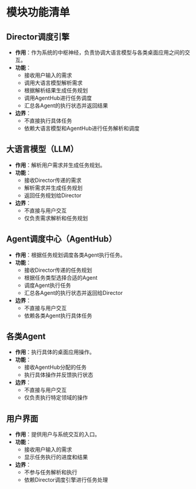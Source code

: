 # 模块功能清单

## Director调度引擎

- **作用**：作为系统的中枢神经，负责协调大语言模型与各类桌面应用之间的交互。
- **功能**：
  - 接收用户输入的需求
  - 调用大语言模型解析需求
  - 根据解析结果生成任务规划
  - 调用AgentHub进行任务调度
  - 汇总各Agent的执行状态并返回结果
- **边界**：
  - 不直接执行具体任务
  - 依赖大语言模型和AgentHub进行任务解析和调度

## 大语言模型（LLM）

- **作用**：解析用户需求并生成任务规划。
- **功能**：
  - 接收Director传递的需求
  - 解析需求并生成任务规划
  - 返回任务规划给Director
- **边界**：
  - 不直接与用户交互
  - 仅负责需求解析和任务规划

## Agent调度中心（AgentHub）

- **作用**：根据任务规划调度各类Agent执行任务。
- **功能**：
  - 接收Director传递的任务规划
  - 根据任务类型选择合适的Agent
  - 调度Agent执行任务
  - 汇总各Agent的执行状态并返回给Director
- **边界**：
  - 不直接与用户交互
  - 依赖各类Agent执行具体任务

## 各类Agent

- **作用**：执行具体的桌面应用操作。
- **功能**：
  - 接收AgentHub分配的任务
  - 执行具体操作并反馈执行状态
- **边界**：
  - 不直接与用户交互
  - 仅负责执行特定领域的操作

## 用户界面

- **作用**：提供用户与系统交互的入口。
- **功能**：
  - 接收用户输入的需求
  - 显示任务执行的进度和结果
- **边界**：
  - 不参与任务解析和执行
  - 依赖Director调度引擎进行任务处理
